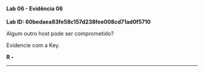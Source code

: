 
#### Lab 06 - Evidência 06

**Lab ID: 60bedaea83fe58c157d238fee008cd71ad0f5710**


Algum outro host pode ser comprometido?  
  
Evidencie com a Key.

**R -**

---
